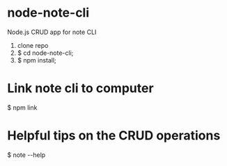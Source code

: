 # node-note-cli
Node.js CRUD app for note CLI

1. clone repo
2. $ cd node-note-cli;
3. $ npm install;
   
# Link note cli to computer
$ npm link

# Helpful tips on the CRUD operations
$ note --help

